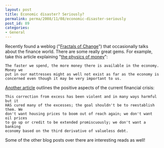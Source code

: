 ```yaml
---
layout: post
title: Economic disaster? Seriously?
permalink: perma/2008/11/08/economic-disaster-seriously
post_id: 89
categories: 
- General
---
```


Recently found a weblog ("<a href="http://blog.tomevslin.com/">Fractals of
Change</a>") that occasionally talks about the finance world. There are some
really great gems. For example, take this article explaining "<a
href="http://blog.tomevslin.com/2008/10/the-physics-of.html">the physics of
money</a>":

    The faster we spend, the more money there is available in the economy. Money we
    put in our mattresses might as well not exist as far as the economy is
    concerned even though it may be very important to us.

<a href="http://blog.tomevslin.com/2008/11/the-glass-is-ha.html">Another
article</a> outlines the positive aspects of the current financial crisis:

    This correction from excess has been violent and in many ways harmful but it
    HAS cured many of the excesses; the goal shouldn't be to reestablish them. We
    don't want housing prices to boom out of reach again; we don't want oil prices
    to go up or credit to be extended promiscuously; we don't want a banking
    economy based on the third derivative of valueless debt.

Some of the other blog posts over there are interesting reads as well!

